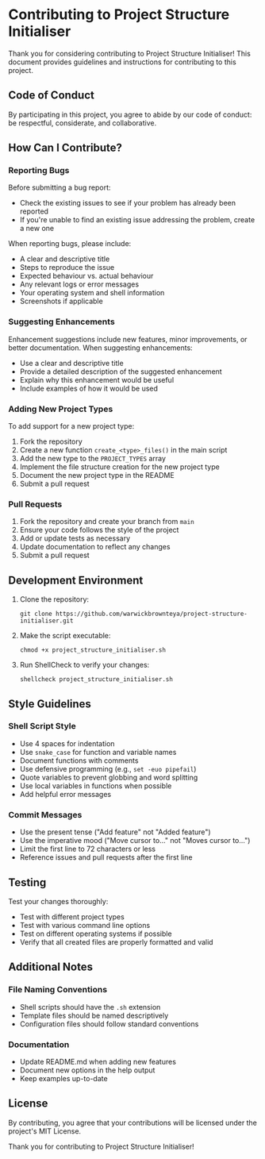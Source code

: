# Contributing to Project Structure Initialiser

Thank you for considering contributing to Project Structure Initialiser! This document provides guidelines and instructions for contributing to this project.

## Code of Conduct

By participating in this project, you agree to abide by our code of conduct: be respectful, considerate, and collaborative.

## How Can I Contribute?

### Reporting Bugs

Before submitting a bug report:
- Check the existing issues to see if your problem has already been reported
- If you're unable to find an existing issue addressing the problem, create a new one

When reporting bugs, please include:
- A clear and descriptive title
- Steps to reproduce the issue
- Expected behaviour vs. actual behaviour
- Any relevant logs or error messages
- Your operating system and shell information
- Screenshots if applicable

### Suggesting Enhancements

Enhancement suggestions include new features, minor improvements, or better documentation. When suggesting enhancements:
- Use a clear and descriptive title
- Provide a detailed description of the suggested enhancement
- Explain why this enhancement would be useful
- Include examples of how it would be used

### Adding New Project Types

To add support for a new project type:
1. Fork the repository
2. Create a new function `create_<type>_files()` in the main script
3. Add the new type to the `PROJECT_TYPES` array
4. Implement the file structure creation for the new project type
5. Document the new project type in the README
6. Submit a pull request

### Pull Requests

1. Fork the repository and create your branch from `main`
2. Ensure your code follows the style of the project
3. Add or update tests as necessary
4. Update documentation to reflect any changes
5. Submit a pull request

## Development Environment

1. Clone the repository:
   ```
   git clone https://github.com/warwickbrownteya/project-structure-initialiser.git
   ```

2. Make the script executable:
   ```
   chmod +x project_structure_initialiser.sh
   ```

3. Run ShellCheck to verify your changes:
   ```
   shellcheck project_structure_initialiser.sh
   ```

## Style Guidelines

### Shell Script Style

- Use 4 spaces for indentation
- Use `snake_case` for function and variable names
- Document functions with comments
- Use defensive programming (e.g., `set -euo pipefail`)
- Quote variables to prevent globbing and word splitting
- Use local variables in functions when possible
- Add helpful error messages

### Commit Messages

- Use the present tense ("Add feature" not "Added feature")
- Use the imperative mood ("Move cursor to..." not "Moves cursor to...")
- Limit the first line to 72 characters or less
- Reference issues and pull requests after the first line

## Testing

Test your changes thoroughly:
- Test with different project types
- Test with various command line options
- Test on different operating systems if possible
- Verify that all created files are properly formatted and valid

## Additional Notes

### File Naming Conventions

- Shell scripts should have the `.sh` extension
- Template files should be named descriptively
- Configuration files should follow standard conventions

### Documentation

- Update README.md when adding new features
- Document new options in the help output
- Keep examples up-to-date

## License

By contributing, you agree that your contributions will be licensed under the project's MIT License.

Thank you for contributing to Project Structure Initialiser!